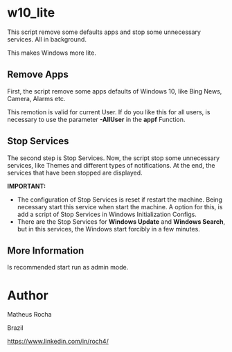 # w10_lite
This script remove some defaults apps and stop some unnecessary services. All in background. 

This makes Windows more lite.

## Remove Apps
First, the script remove some apps defaults of Windows 10, like Bing News, Camera, Alarms etc.

This remotion is valid for current User. If do you like this for all users, is necessary to use the parameter <b>-AllUser</b> in the <b>appf</b> Function.

## Stop Services
The second step is Stop Services. Now, the script stop some unnecessary services, like Themes and different types of notifications. At the end, the services that have been stopped are displayed.

<b>IMPORTANT:</b>
* The configuration of Stop Services is reset if restart the machine. Being necessary start this service when start the machine. A option for this, is add a script of Stop Services in Windows Initialization Configs.
* There are the Stop Services for <b>Windows Update</b> and <b>Windows Search</b>, but in this services, the Windows start forcibly in a few minutes.

## More Information
Is recommended start run as admin mode.

# Author
Matheus Rocha

Brazil

https://www.linkedin.com/in/roch4/
